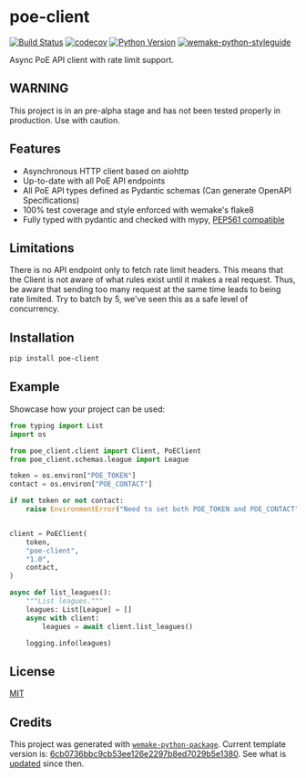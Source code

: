 # poe-client

[![Build Status](https://github.com/BPL-Development-Team/poe-client/workflows/test/badge.svg?branch=master&event=push)](https://github.com/BPL-Development-Team/poe-client/actions?query=workflow%3Atest)
[![codecov](https://codecov.io/gh/BPL-Development-Team/poe-client/branch/master/graph/badge.svg)](https://codecov.io/gh/BPL-Development-Team/poe-client)
[![Python Version](https://img.shields.io/pypi/pyversions/poe-client.svg)](https://pypi.org/project/poe-client/)
[![wemake-python-styleguide](https://img.shields.io/badge/style-wemake-000000.svg)](https://github.com/wemake-services/wemake-python-styleguide)

Async PoE API client with rate limit support.

## WARNING
This project is in an pre-alpha stage and has not been tested properly in production. Use with caution.

## Features

- Asynchronous HTTP client based on aiohttp
- Up-to-date with all PoE API endpoints
- All PoE API types defined as Pydantic schemas (Can generate OpenAPI Specifications)
- 100% test coverage and style enforced with wemake's flake8
- Fully typed with pydantic and checked with mypy, [PEP561 compatible](https://www.python.org/dev/peps/pep-0561/)


## Limitations
There is no API endpoint only to fetch rate limit headers. This means that the Client is not aware of what rules exist until it makes a real request.
Thus, be aware that sending too many request at the same time leads to being rate limited. Try to batch by 5, we've seen this as a safe level of concurrency.

## Installation

```bash
pip install poe-client
```


## Example

Showcase how your project can be used:

```python
from typing import List
import os

from poe_client.client import Client, PoEClient
from poe_client.schemas.league import League

token = os.environ["POE_TOKEN"]
contact = os.environ["POE_CONTACT"]

if not token or not contact:
    raise EnvironmentError("Need to set both POE_TOKEN and POE_CONTACT")


client = PoEClient(
    token,
    "poe-client",
    "1.0",
    contact,
)

async def list_leagues():
    """List leagues."""
    leagues: List[League] = []
    async with client:
        leagues = await client.list_leagues()

    logging.info(leagues)
```

## License

[MIT](https://github.com/BPL-Development-Team/poe-client/blob/master/LICENSE)


## Credits

This project was generated with [`wemake-python-package`](https://github.com/wemake-services/wemake-python-package). Current template version is: [6cb0736bbc9cb53ee126e2297b8ed7029b5e1380](https://github.com/wemake-services/wemake-python-package/tree/6cb0736bbc9cb53ee126e2297b8ed7029b5e1380). See what is [updated](https://github.com/wemake-services/wemake-python-package/compare/6cb0736bbc9cb53ee126e2297b8ed7029b5e1380...master) since then.
